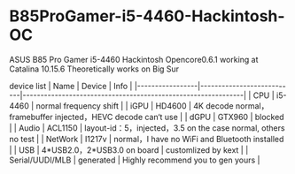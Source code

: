 # B85ProGamer-i5-4460-Hackintosh-OC
ASUS B85 Pro Gamer i5-4460 Hackintosh Opencore0.6.1 working at Catalina 10.15.6
Theoretically works on Big Sur

device list
| Name            | Device                    | Info                                                         |
|-----------------|---------------------------|--------------------------------------------------------------|
| CPU             | i5-4460                   | normal frequency shift                                       |
| iGPU            | HD4600                    | 4K decode normal，framebuffer injected，HEVC decode can‘t use |
| dGPU            | GTX960                    | blocked                                                      |
| Audio           | ACL1150                   | layout-id：5，injected，3.5 on the case normal, others no test |
| NetWork         | I1217v                    | normal，I have no WiFi and Bluetooth installed               |
| USB             | 4\*USB2.0，2\*USB3.0 on board | customlized by kext                                          |
| Serial/UUDI/MLB | generated                 | Highly recommend you to gen yours                            |
